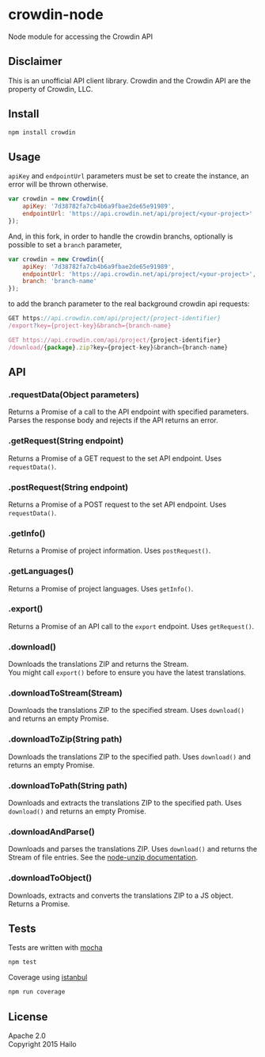 crowdin-node
============

Node module for accessing the Crowdin API

## Disclaimer

This is an unofficial API client library. Crowdin and the Crowdin API are the property of Crowdin, LLC.

## Install

```bash
npm install crowdin
```

## Usage

`apiKey` and `endpointUrl` parameters must be set to create the instance, an error will be thrown otherwise.

```js
var crowdin = new Crowdin({
    apiKey: '7d38782fa7cb4b6a9fbae2de65e91989',
    endpointUrl: 'https://api.crowdin.net/api/project/<your-project>'
});
```

And, in this fork, in order to handle the crowdin branchs, optionally is possible to set a `branch` parameter,

```js
var crowdin = new Crowdin({
    apiKey: '7d38782fa7cb4b6a9fbae2de65e91989',
    endpointUrl: 'https://api.crowdin.net/api/project/<your-project>',
    branch: 'branch-name'
});
```

to add the branch parameter to the real background crowdin api requests: 

```js
GET https://api.crowdin.com/api/project/{project-identifier}
/export?key={project-key}&branch={branch-name}

GET https://api.crowdin.com/api/project/{project-identifier}
/download/{package}.zip?key={project-key}&branch={branch-name}
```

## API

### .requestData(Object parameters)
Returns a Promise of a call to the API endpoint with specified parameters.  
Parses the response body and rejects if the API returns an error.

### .getRequest(String endpoint)
Returns a Promise of a GET request to the set API endpoint. Uses `requestData()`.

### .postRequest(String endpoint)
Returns a Promise of a POST request to the set API endpoint. Uses `requestData()`.

### .getInfo()
Returns a Promise of project information. Uses `postRequest()`.

### .getLanguages()
Returns a Promise of project languages. Uses `getInfo()`.

### .export()
Returns a Promise of an API call to the `export` endpoint. Uses `getRequest()`.

### .download()
Downloads the translations ZIP and returns the Stream.  
You might call `export()` before to ensure you have the latest translations.

### .downloadToStream(Stream)
Downloads the translations ZIP to the specified stream. Uses `download()` and returns an empty Promise.

### .downloadToZip(String path)
Downloads the translations ZIP to the specified path. Uses `download()` and returns an empty Promise.

### .downloadToPath(String path)
Downloads and extracts the translations ZIP to the specified path. Uses `download()` and returns an empty Promise.

### .downloadAndParse()
Downloads and parses the translations ZIP. Uses `download()` and returns the Stream of file entries.
See the [node-unzip documentation](https://github.com/EvanOxfeld/node-unzip#parse-zip-file-contents).

### .downloadToObject()
Downloads, extracts and converts the translations ZIP to a JS object. Returns a Promise.

## Tests

Tests are written with [mocha](http://visionmedia.github.io/mocha/)

```bash
npm test
```

Coverage using [istanbul](http://gotwarlost.github.io/istanbul/)

```bash
npm run coverage
```

## License

Apache 2.0  
Copyright 2015 Hailo
